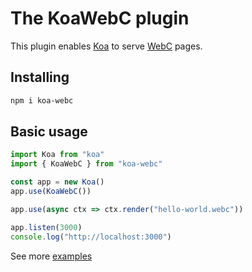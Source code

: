 # The KoaWebC plugin

This plugin enables [Koa](https://koajs.com/) to serve
[WebC](https://github.com/11ty/webc) pages.

## Installing

```bash
npm i koa-webc
```

## Basic usage

```js
import Koa from "koa"
import { KoaWebC } from "koa-webc"

const app = new Koa()
app.use(KoaWebC())

app.use(async ctx => ctx.render("hello-world.webc"))

app.listen(3000)
console.log("http://localhost:3000")
```

See more [examples](https://github.com/sombriks/koa-webc-examples)

